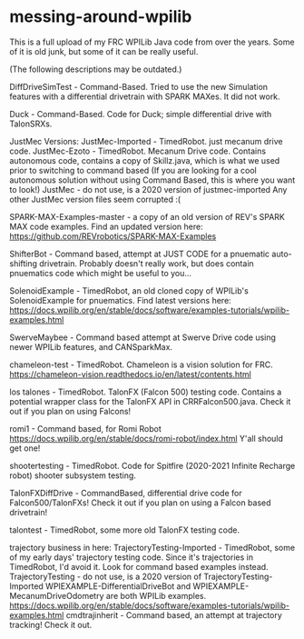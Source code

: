 # messing-around-wpilib
This is a full upload of my FRC WPILib Java code from over the years. Some of it is old junk, but some of it can be really useful.

(The following descriptions may be outdated.)

DiffDriveSimTest - Command-Based. Tried to use the new Simulation features with a differential drivetrain with SPARK MAXes. It did not work.

Duck - Command-Based. Code for Duck; simple differential drive with TalonSRXs.

JustMec Versions:
  JustMec-Imported - TimedRobot. just mecanum drive code.
  JustMec-Ezoto - TimedRobot. Mecanum Drive code. Contains autonomous code, contains a copy of Skillz.java, which is what we used prior to switching to command based (If you are looking for a cool autonomous solution without using Command Based, this is where you want to look!)
  JustMec - do not use, is a 2020 version of justmec-imported
  Any other JustMec version files seem corrupted :(

SPARK-MAX-Examples-master - a copy of an old version of REV's SPARK MAX code examples. Find an updated version here: https://github.com/REVrobotics/SPARK-MAX-Examples

ShifterBot - Command based, attempt at JUST CODE for a pnuematic auto-shifting drivetrain. Probably doesn't really work, but does contain pnuematics code which might be useful to you...

SolenoidExample - TimedRobot, an old cloned copy of WPILib's SolenoidExample for pnuematics. Find latest versions here: https://docs.wpilib.org/en/stable/docs/software/examples-tutorials/wpilib-examples.html

SwerveMaybee - Command based attempt at Swerve Drive code using newer WPILib features, and CANSparkMax.

chameleon-test - TimedRobot. Chameleon is a vision solution for FRC. https://chameleon-vision.readthedocs.io/en/latest/contents.html

los talones - TimedRobot. TalonFX (Falcon 500) testing code. Contains a potential wrapper class for the TalonFX API in CRRFalcon500.java. Check it out if you plan on using Falcons!

romi1 - Command based, for Romi Robot https://docs.wpilib.org/en/stable/docs/romi-robot/index.html Y'all should get one!

shootertesting - TimedRobot. Code for Spitfire (2020-2021 Infinite Recharge robot) shooter subsystem testing.

TalonFXDiffDrive - CommandBased, differential drive code for Falcon500/TalonFXs! Check it out if you plan on using a Falcon based drivetrain!

talontest - TimedRobot, some more old TalonFX testing code.

trajectory business in here:
  TrajectoryTesting-Imported - TimedRobot, some of my early days' trajectory testing code. Since it's trajectories in TimedRobot, I'd avoid it. Look for command based examples instead.
  TrajectoryTesting - do not use, is a 2020 version of TrajectoryTesting-Imported
  WPIEXAMPLE-DifferentialDriveBot and WPIEXAMPLE-MecanumDriveOdometry are both WPILib examples. https://docs.wpilib.org/en/stable/docs/software/examples-tutorials/wpilib-examples.html
  cmdtrajinherit - Command based, an attempt at trajectory tracking! Check it out.
